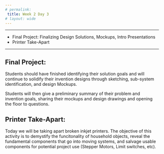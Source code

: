 ```yaml
---
# permalink: 
 title: Week 2 Day 3
# layout: wide
---
```


-------------------

- Final Project: Finalizing Design Solutions, Mockups, Intro Presentations
- Printer Take-Apart

-------------------


## Final Project:

Students should have finished identifying their solution goals and will continue to solidify their invention designs through sketching, sub-system identification, and design Mockups.

Students will then give a preliminary summary of their problem and invention goals, sharing their mockups and design drawings and opening the floor to questions.


## Printer Take-Apart:

Today we will be taking apart broken inkjet printers. The objective of this activity is to demystify the funcitonality of household objects, reveal the fundamental components that go into moving systems, and salvage usable components for potential project use (Stepper Motors, Limit switches, etc).















